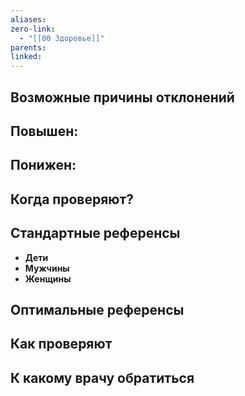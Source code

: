 ```yaml
---
aliases: 
zero-link:
  - "[[00 Здоровье]]"
parents: 
linked:
---
```


## Возможные причины отклонений
**Повышен:**
- 
**Понижен:**
- 
## Когда проверяют?
## Стандартные референсы
- **Дети**
- **Мужчины**
- **Женщины**
## Оптимальные референсы
## Как проверяют
## К какому врачу обратиться
